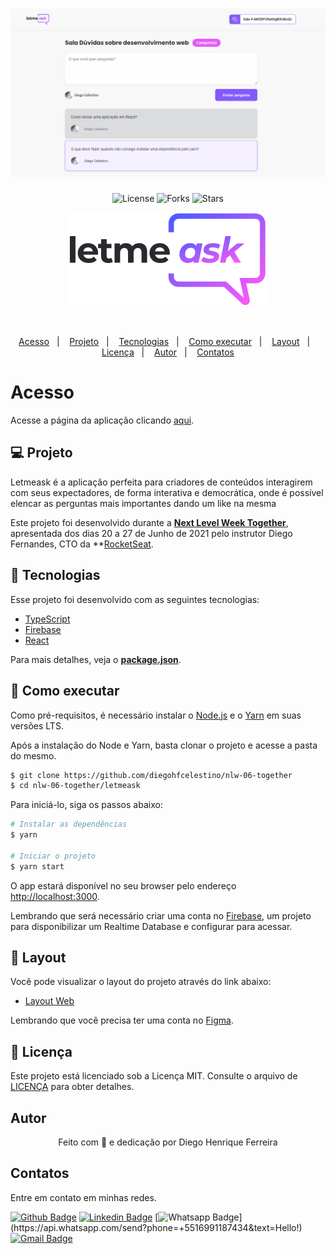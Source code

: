 <h1 align="center">
	<img alt="Letmeask" src="./letmeask/src/assets/images/sala.png" width="800px" />
</h1>

<p align="center">
  <img  src="https://img.shields.io/static/v1?label=license&message=MIT&color=5965E0&labelColor=121214" alt="License">
  
  <img src="https://img.shields.io/github/forks/diegohfcelestino/nlw-06-together?label=forks&message=MIT&color=5965E0&labelColor=121214" alt="Forks">

  <img src="https://img.shields.io/github/stars/diegohfcelestino/nlw-06-together?label=stars&message=MIT&color=5965E0&labelColor=121214" alt="Stars">
</p>

<p align="center">
  <img alt="Letmeask" src="./letmeask/src/assets/images/logo.svg" >
</p>

<br>

<p align="center">
  <a href="#-acesso">Acesso</a>&nbsp;&nbsp;&nbsp;|&nbsp;&nbsp;&nbsp;  
  <a href="#-projeto">Projeto</a>&nbsp;&nbsp;&nbsp;|&nbsp;&nbsp;&nbsp;
  <a href="#-tecnologias">Tecnologias</a>&nbsp;&nbsp;&nbsp;|&nbsp;&nbsp;&nbsp;
  <a href="#-como-executar">Como executar</a>&nbsp;&nbsp;&nbsp;|&nbsp;&nbsp;&nbsp;
  <a href="#-layout">Layout</a>&nbsp;&nbsp;&nbsp;|&nbsp;&nbsp;&nbsp;
  <a href="#memo-licença">Licença</a>&nbsp;&nbsp;&nbsp;|&nbsp;&nbsp;&nbsp;
  <a href="#autor">Autor</a>&nbsp;&nbsp;&nbsp;|&nbsp;&nbsp;&nbsp;
  <a href="#contatos">Contatos</a>
</p>

# Acesso

Acesse a página da aplicação clicando [aqui](https://letmeask-47b7b.web.app/).

## 💻 Projeto

Letmeask é a aplicação perfeita para criadores de conteúdos interagirem com seus expectadores, de forma interativa e democrática, onde é possível elencar as perguntas mais importantes dando um like na mesma

Este projeto foi desenvolvido durante a **[Next Level Week Together](https://nextlevelweek.com/)**, apresentada dos dias 20 a 27 de Junho de 2021 pelo instrutor Diego Fernandes, CTO da \*\*[RocketSeat](https://rocketseat.com.br/).

## 🧪 Tecnologias

Esse projeto foi desenvolvido com as seguintes tecnologias:

- [TypeScript](https://www.typescriptlang.org/)
- [Firebase](https://firebase.google.com/)
- [React](https://reactjs.org)

Para mais detalhes, veja o **[package.json](./letmeask/package.json)**.

## 🚀 Como executar

Como pré-requisitos, é necessário instalar o [Node.js](https://nodejs.org/pt-br/) e o [Yarn](https://classic.yarnpkg.com/en/docs/install/) em suas versões LTS.

Após a instalação do Node e Yarn, basta clonar o projeto e acesse a pasta do mesmo.

```bash
$ git clone https://github.com/diegohfcelestino/nlw-06-together
$ cd nlw-06-together/letmeask
```

Para iniciá-lo, siga os passos abaixo:

```bash
# Instalar as dependências
$ yarn

# Iniciar o projeto
$ yarn start
```

O app estará disponível no seu browser pelo endereço [http://localhost:3000](http://localhost:3000).

Lembrando que será necessário criar uma conta no [Firebase](https://firebase.google.com/), um projeto para disponibilizar um Realtime Database e configurar para acessar.

## 🔖 Layout

Você pode visualizar o layout do projeto através do link abaixo:

- [Layout Web](<https://www.figma.com/file/vY53yObNjlOTcyK1AyIRYV/Letmeask-(Copy)>)

Lembrando que você precisa ter uma conta no [Figma](https://figma.com/).

## :memo: Licença

Este projeto está licenciado sob a Licença MIT. Consulte o arquivo de [LICENÇA](LICENSE.md) para obter detalhes.

## Autor

<p align="center">Feito com 💜 e dedicação por Diego Henrique Ferreira</p>

## Contatos

Entre em contato em minhas redes.

[![Github Badge](https://img.shields.io/badge/-Github-000?style=flat-square&logo=Github&logoColor=white&link=link_do_seu_perfil_no_github)](https://github.com/diegohfcelestino)
[![Linkedin Badge](https://img.shields.io/badge/-LinkedIn-blue?style=flat-square&logo=Linkedin&logoColor=white&link=https://www.linkedin.com/in/diego-ferreira-34b6348b/)](https://www.linkedin.com/in/diego-ferreira-34b6348b/)
[![Whatsapp Badge](https://img.shields.io/badge/-Whatsapp-4CA143?style=flat-square&labelColor=4CA143&logo=whatsapp&logoColor=white&link=https://api.whatsapp.com/send?phone=+5516991187434&text=Hello!)](https://api.whatsapp.com/send?phone=+5516991187434&text=Hello!)
[![Gmail Badge](https://img.shields.io/badge/-Gmail-c14438?style=flat-square&logo=Gmail&logoColor=white&link=mailto:diegohfcelestino@gmail.com)](mailto:diegohfcelestino@gmail.com)
<br/>
